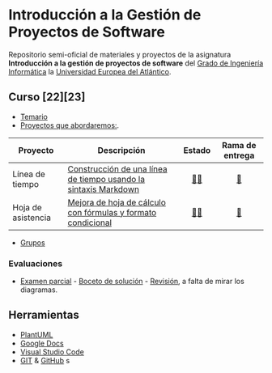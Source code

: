 # Introducción a la Gestión de Proyectos de Software

Repositorio semi-oficial de materiales y proyectos de la asignatura **Introducción a la gestión de proyectos de software** del [Grado de Ingeniería Informática](https://www.uneatlantico.es/escuela-politecnica-superior/estudios-grado-oficial-en-ingenieria-informatica) la [Universidad Europea del Atlántico](https://www.uneatlantico.es). 

## Curso [22][23]

* [Temario](docs/temario.md)
* [Proyectos que abordaremos:](docs/proyectos.md).

<div align="center">

|Proyecto|Descripción|Estado|Rama de entrega
|-|-|:-:|:-:
|Línea de tiempo|[Construcción de una línea de tiempo usando la sintaxis Markdown](./proyectos/001-lineaDeTiempo/)|[:mag_right::page_facing_up:](https://github.com/mmasias/iGPySw-22-23/pulls?q=is%3Apr+label%3AEvaluacionContinua-001+)|[:link:](https://github.com/mmasias/iGPySw-22-23/tree/Entrega-Evaluacion-Continua-1/proyectos/001-lineaDeTiempo)
|Hoja de asistencia|[Mejora de hoja de cálculo con fórmulas y formato condicional](./proyectos/002-propuestaMejoraHoja/)|[:mag_right::page_facing_up:](https://github.com/mmasias/iGPySw-22-23/pulls?q=is%3Apr+label%3AEvaluacionContinua-002+)|[:link:](https://github.com/mmasias/iGPySw-22-23/tree/Entrega-Evaluacion-Continua-2/proyectos/002-propuestaMejoraHoja)

</div>

* [Grupos](docs/grupos.md)

 ### Evaluaciones

 * [Examen parcial](https://forms.gle/xXvTw1zLTDnqAMEB7) - [Boceto de solución](https://docs.google.com/spreadsheets/d/10VxkiHl7u7s4HgdTKofwbqihtmW4aYF9ei9dbMXReAs/edit?usp=sharing) - [Revisión](https://docs.google.com/spreadsheets/d/1GT_xIFJ-B1Dn8NB4u8n1Nw_mK3RhZRzcYHA8EHgNJlE/edit?usp=sharing), a falta de mirar los diagramas.

## Herramientas

* [PlantUML](https://plantuml.com/es/)
* [Google Docs](https://drive.google.com/drive/u/0/my-drive)
* [Visual Studio Code](https://code.visualstudio.com/)
* [GIT](https://git-scm.com/) & [GitHub](https://github.com/)
s
